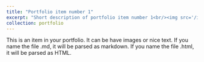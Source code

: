 ```yaml
---
title: "Portfolio item number 1"
excerpt: "Short description of portfolio item number 1<br/><img src='/images/00.png'>"
collection: portfolio
---
```


This is an item in your portfolio. It can be have images or nice text. If you name the file .md, it will be parsed as markdown. If you name the file .html, it will be parsed as HTML. 
